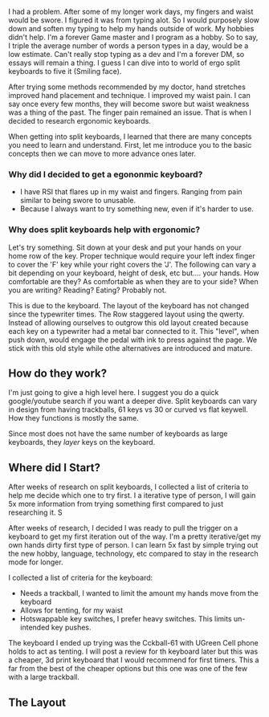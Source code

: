 I had a problem. After some of my longer work days, my fingers and waist would be swore. I figured it was from typing alot. So I would purposely slow down and soften my typing to help my hands outside of work. My hobbies didn't help. I'm a forever Game master and I program as a hobby. So to say, I triple the average number of words a person types in a day, would be a low estimate. Can't really stop typing as a dev and I'm a forever DM, so essays will remain a thing. I guess I can dive into to world of ergo split keyboards to five it (Smiling face). 

After trying some methods recommended by my doctor, hand stretches improved hand placement and technique. I improved my waist pain. I can say once every few months, they will become swore but waist weakness was a thing of the past. The finger pain remained an issue. That is when I decided to research ergonomic keyboards. 

When getting into split keyboards, I learned that there are many concepts you need to learn and understand. First, let me introduce you to the basic concepts then we can move to more advance ones later. 

### Why did I decided to get a egononmic keyboard?
- I have RSI that flares up in my waist and fingers. Ranging from pain similar to being swore to unusable. 
- Because I always want to try something new, even if it's harder to use. 


### Why does split keyboards help with ergonomic?

Let's try something. Sit down at your desk and put your hands on your home row of the key. Proper technique would require your left index finger to cover the 'F' key while your right covers the 'J'. The following can vary a bit depending on your keyboard, height of desk, etc but.... your hands. How comfortable are they? As comfortable as when they are to your side? When you are writing? Reading? Eating? Probably not. 
 
This is due to the keyboard. The layout of the keyboard has not changed since the typewriter times. The Row staggered layout using the qwerty. Instead of allowing ourselves to outgrow this old layout created because each key on a typewriter had a metal bar connected to it. This "level", when push down, would engage the pedal with ink to press against the page. We stick with this old style while othe alternatives are introduced and mature. 

## How do they work?
I'm just going to give a high level here. I suggest you do a quick google/youtube search if you want a deeper dive. Split keyboards can vary in design from having trackballs, 61 keys vs 30 or curved vs flat keywell. How they functions is mostly the same.

Since most does not have the same number of keyboards as large keyboards, they *_layer_* keys on the keyboard.

## Where did I Start?
After weeks of research on split keyboards, I collected a list of criteria to help me decide which one to try first. I a iterative type of person, I will gain 5x more information from trying something first compared to just researching it. S 

After weeks of research, I decided I was ready to pull the trigger on a keyboard to get my first iteration out of the way. I'm a pretty iterative/get my own hands dirty first type of person. I can learn 5x fast by simple trying out the new hobby, language, technology, etc compared to stay in the research mode for longer. 

I collected a list of criteria for the keyboard:
- Needs a trackball, I wanted to limit the amount my hands move from the keyboard
- Allows for tenting, for my waist
- Hotswappable key switches, I prefer heavy switches. This limits un-intended key pushes.

The keyboard I ended up trying was the Cckball-61 with UGreen Cell phone holds to act as tenting. I will post a review for th keyboard later but this was a cheaper, 3d print keyboard that I would recommend for first timers. This a far from the best of the cheaper options but this one was one of the few with a large trackball. 
## The Layout 